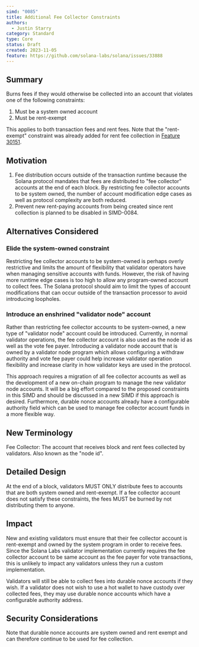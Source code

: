```yaml
---
simd: "0085"
title: Additional Fee Collector Constraints
authors:
  - Justin Starry
category: Standard
type: Core
status: Draft
created: 2023-11-05
feature: https://github.com/solana-labs/solana/issues/33888
---
```


## Summary

Burns fees if they would otherwise be collected into an account that violates
one of the following constraints:

1. Must be a system owned account
2. Must be rent-exempt

This applies to both transaction fees and rent fees. Note that the "rent-exempt"
constraint was already added for rent fee collection in
[Feature 30151](https://github.com/solana-labs/solana/issues/30151).

## Motivation

1. Fee distribution occurs outside of the transaction runtime because the Solana
   protocol mandates that fees are distributed to "fee collector" accounts at the end of each block. By
   restricting fee collector accounts to be system owned, the number of account
   modification edge cases as well as protocol complexity are both reduced.
2. Prevent new rent-paying accounts from being created since rent collection is
   planned to be disabled in SIMD-0084.

## Alternatives Considered

### Elide the system-owned constraint

Restricting fee collector accounts to be system-owned is perhaps overly
restrictive and limits the amount of flexibility that validator operators have
when managing sensitive accounts with funds. However, the risk of having more
runtime edge cases is too high to allow any program-owned account to collect
fees. The Solana protocol should aim to limit the types of account modifications
that can occur outside of the transaction processor to avoid introducing
loopholes.

### Introduce an enshrined "validator node" account

Rather than restricting fee collector accounts to be system-owned, a new type of
"validator node" account could be introduced. Currently, in normal validator
operations, the fee collector account is also used as the node id as well as
the vote fee payer. Introducing a validator node account that is owned by a
validator node program which allows configuring a withdraw authority and
vote fee payer could help increase validator operation flexibility and
increase clarity in how validator keys are used in the protocol.

This approach requires a migration of all fee collector accounts as well as
the development of a new on-chain program to manage the new validator node
accounts. It will be a big effort compared to the proposed constraints in this
SIMD and should be discussed in a new SIMD if this approach is desired.
Furthermore, durable nonce accounts already have a configurable authority field
which can be used to manage fee collector account funds in a more flexible way.

## New Terminology

Fee Collector: The account that receives block and rent fees collected by
validators. Also known as the "node id".

## Detailed Design

At the end of a block, validators MUST ONLY distribute fees to accounts that are
both system owned and rent-exempt. If a fee collector account does not satisfy
these constraints, the fees MUST be burned by not distributing them to anyone.

## Impact

New and existing validators must ensure that their fee collector account is
rent-exempt and owned by the system program in order to receive fees. Since the
Solana Labs validator implementation currently requires the fee collector
account to be same account as the fee payer for vote transactions, this is
unlikely to impact any validators unless they run a custom implementation.

Validators will still be able to collect fees into durable nonce accounts if
they wish. If a validator does not wish to use a hot wallet to have custody
over collected fees, they may use durable nonce accounts which have a
configurable authority address.

## Security Considerations

Note that durable nonce accounts are system owned and rent exempt and can
therefore continue to be used for fee collection.
